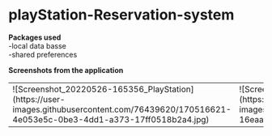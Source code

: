 # playStation-Reservation-system
<b>Packages used</b> <br>
-local data basse <br>
-shared preferences<br>

<b>Screenshots from the application</b> 

<table>
  <tr>
    <td>![Screenshot_20220526-165356_PlayStation](https://user-images.githubusercontent.com/76439620/170516621-4e053e5c-0be3-4dd1-a373-17ff0518b2a4.jpg)</td>
    <td>![Screenshot_20220526-165409_PlayStation](https://user-images.githubusercontent.com/76439620/170516167-16eaa4a1-2272-4ff7-a34a-af52c64d21f1.jpg)</td>
    <td>![Screenshot_20220526-165401_PlayStation](https://user-images.githubusercontent.com/76439620/170516561-dc225979-4097-4b72-aff7-b8c2a36badd5.jpg)</td>
    <td>![Screenshot_20220526-170658_PlayStation](https://user-images.githubusercontent.com/76439620/170517132-8cc6f2a1-f45f-414c-b220-42758b6f4183.jpg)</td>
  </tr>
  
 </table>
